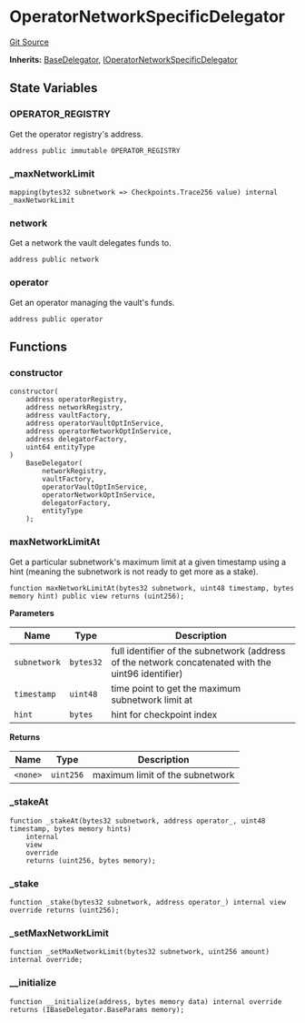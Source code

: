 # OperatorNetworkSpecificDelegator
[Git Source](https://github.com/symbioticfi/core/blob/0c5792225777a2fa2f15f10dba9650eb44861800/src/contracts/delegator/OperatorNetworkSpecificDelegator.sol)

**Inherits:**
[BaseDelegator](/Users/andreikorokhov/symbiotic/core/docs/autogen/src/src/contracts/delegator/BaseDelegator.sol/abstract.BaseDelegator.md), [IOperatorNetworkSpecificDelegator](/Users/andreikorokhov/symbiotic/core/docs/autogen/src/src/interfaces/delegator/IOperatorNetworkSpecificDelegator.sol/interface.IOperatorNetworkSpecificDelegator.md)


## State Variables
### OPERATOR_REGISTRY
Get the operator registry's address.


```solidity
address public immutable OPERATOR_REGISTRY
```


### _maxNetworkLimit

```solidity
mapping(bytes32 subnetwork => Checkpoints.Trace256 value) internal _maxNetworkLimit
```


### network
Get a network the vault delegates funds to.


```solidity
address public network
```


### operator
Get an operator managing the vault's funds.


```solidity
address public operator
```


## Functions
### constructor


```solidity
constructor(
    address operatorRegistry,
    address networkRegistry,
    address vaultFactory,
    address operatorVaultOptInService,
    address operatorNetworkOptInService,
    address delegatorFactory,
    uint64 entityType
)
    BaseDelegator(
        networkRegistry,
        vaultFactory,
        operatorVaultOptInService,
        operatorNetworkOptInService,
        delegatorFactory,
        entityType
    );
```

### maxNetworkLimitAt

Get a particular subnetwork's maximum limit at a given timestamp using a hint
(meaning the subnetwork is not ready to get more as a stake).


```solidity
function maxNetworkLimitAt(bytes32 subnetwork, uint48 timestamp, bytes memory hint) public view returns (uint256);
```
**Parameters**

|Name|Type|Description|
|----|----|-----------|
|`subnetwork`|`bytes32`|full identifier of the subnetwork (address of the network concatenated with the uint96 identifier)|
|`timestamp`|`uint48`|time point to get the maximum subnetwork limit at|
|`hint`|`bytes`|hint for checkpoint index|

**Returns**

|Name|Type|Description|
|----|----|-----------|
|`<none>`|`uint256`|maximum limit of the subnetwork|


### _stakeAt


```solidity
function _stakeAt(bytes32 subnetwork, address operator_, uint48 timestamp, bytes memory hints)
    internal
    view
    override
    returns (uint256, bytes memory);
```

### _stake


```solidity
function _stake(bytes32 subnetwork, address operator_) internal view override returns (uint256);
```

### _setMaxNetworkLimit


```solidity
function _setMaxNetworkLimit(bytes32 subnetwork, uint256 amount) internal override;
```

### __initialize


```solidity
function __initialize(address, bytes memory data) internal override returns (IBaseDelegator.BaseParams memory);
```

